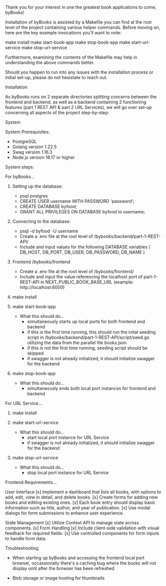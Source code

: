 Thank you for your interest in one the greatest book applications to come, byBooks!

Installation of byBooks is assisted by a Makefile you can find at the root level of the project containing various helper commands. Before moving on, here are the key example invocations you'll want to note: 

make install
make start-book-app
make stop-book-app
make start-url-service
make stop-url-service

Furthermore, examining the contents of the Makefile may help in understanding the above commands better.

Should you happen to run into any issues with the installation process or initial set-up, please do not hesistate to reach out. 

Installation

As byBooks runs on 2 separate directories splitting concerns between the frontend and backend, as well as a backend containing 2 functioning features (part 1 REST API & part 2 URL Services), we will go over set-up concerning all aspects of the project step-by-step:

System

System Prerequisites:

- PostgreSQL
- Golang version 1.22.5
- Swag version 1.16.3
- Node.js version 18.17 or higher

System steps: 

For byBooks...

1. Setting up the database:
    - psql postgres
    - CREATE USER username WITH PASSWORD 'password';
    - CREATE DATABASE byfood;
    - GRANT ALL PRIVILEGES ON DATABASE byfood to username;

2. Connecting to the database: 
    - psql -d byfood -U username
    - Create a .env file at the root level of /bybooks/backend/part-1-REST-API/
    - Include and input values for the following DATABASE variables 
        ( DB_HOST, DB_PORT, DB_USER, DB_PASSWORD, DB_NAME )

3. Frontend /bybooks/frontend
    - Create a .env file at the root level of /bybooks/frontend/
    - Include and input the value referencing the localhost port of part-1-REST-API in NEXT_PUBLIC_BOOK_BASE_URL (example: http://localhost:8000)

4. make install

5. make start-book-app
    - What this should do...
        - simultaneously starts up local ports for both frontend and backend
        - if this is the first time running, this should run the inital seeding script in /bybooks/backend/part-1-REST-API/script/seed.go utilizing the data from the parallel file books.json
        - if this is not the first time running, seeding script should be skipped
        - if swagger is not already initialized, it should initialize swagger for the backend

6. make stop-book-app
    - What this should do...
        - simultaneously ends both local port instances for frontend and backend


For URL Service...

1. make install

2. make start-url-service
    - What this should do...
        - start local port instance for URL Service
        - if swagger is not already initialized, it should initialize swagger for the backend

3. make stop-url-service
    - What this should do...
        - stop local port instance for URL Service


Frontend Requirements...

User Interface
[x] Implement a dashboard that lists all books, with options to add, edit, view in detail, and
delete books.
[x] Create forms for adding new books and editing existing ones.
[x] Each book entry should display basic information such as title, author, and year of
publication.
[x] Use modal dialogs for form submissions to enhance user experience.

State Management
[x] Utilize Context API to manage state across components.
[x] Form Handling
[x] Include client-side validation with visual feedback for required fields.
[x] Use controlled components for form inputs to handle form data.


Troubleshooting

- When starting up byBooks and accessing the frontend local port browser, occassionally there's a caching bug where the books will not display until after the browser has been refreshed

- Blob storage or image hosting for thumbnails